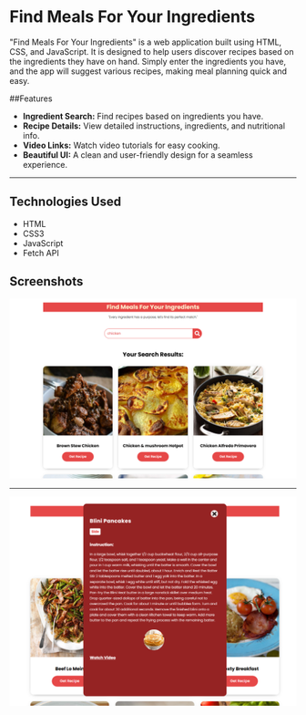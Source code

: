 # Find Meals For Your Ingredients
"Find Meals For Your Ingredients" is a web application built using HTML, CSS, and JavaScript. It is designed to help users discover recipes based on the ingredients they have on hand. Simply enter the ingredients you have, and the app will suggest various recipes, making meal planning quick and easy.

##Features
* **Ingredient Search:** Find recipes based on ingredients you have.
* **Recipe Details:** View detailed instructions, ingredients, and nutritional info.
* **Video Links:** Watch video tutorials for easy cooking.
* **Beautiful UI:** A clean and user-friendly design for a seamless experience.
---

## Technologies Used
- HTML
- CSS3
- JavaScript
- Fetch API

## Screenshots

![Alt text](image/frontpage.png)

--------

![Alt text](image/mealdetail.png)

